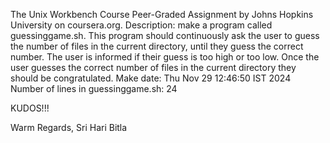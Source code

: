 The Unix Workbench Course Peer-Graded Assignment
by Johns Hopkins University on coursera.org.
Description: make a program called guessinggame.sh. This program should continuously ask the user to guess the number of files in the current directory, until they guess the correct number. The user is informed if their guess is too high or too low. Once the user guesses the correct number of files in the current directory they should be congratulated.
Make date: Thu Nov 29 12:46:50 IST 2024
Number of lines in guessinggame.sh: 24

KUDOS!!!

Warm Regards,
Sri Hari Bitla
